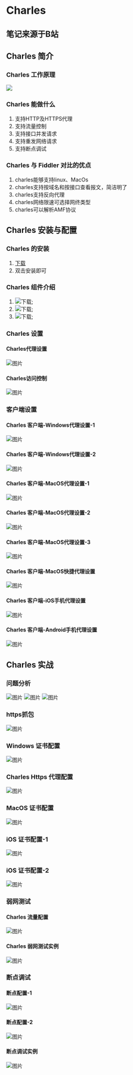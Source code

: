 # Charles
## 笔记来源于B站
<BiliBili bvid="BV1mQ4y1N7dn" ratio="16:9" autoplay />

## Charles 简介

### Charles 工作原理
![](./software-installation/imags/Charles/1.png)

### Charles 能做什么
1. 支持HTTP及HTTPS代理
2. 支持流量控制
3. 支持接口并发请求
4. 支持重发网络请求
5. 支持断点调试

### Charles 与 Fiddler 对比的优点

1. charles能够支持linux、MacOs
2. charles支持按域名和按接口查看报文，简洁明了
3. charles支持反向代理
4. charles网络限速可选择网终类型
5. charles可以解析AMF协议

## Charles 安装与配置

### Charles 的安装
1. [下载](https://www.charlesproxy.com/)
2. 双击安装即可

### Charles 组件介绍
1. ![下载](./software-installation/imags/Charles/2.png);
2. ![下载](./software-installation/imags/Charles/3.png);
3. ![下载](./software-installation/imags/Charles/4.png);

### Charles 设置

#### Charles代理设置
![图片](./software-installation/imags/Charles/5.png)

#### Charles访问控制
![图片](./software-installation/imags/Charles/6.png)

### 客户端设置
#### Charles 客户端-Windows代理设置-1
![图片](./software-installation/imags/Charles/7.png)

#### Charles 客户端-Windows代理设置-2
![图片](./software-installation/imags/Charles/8.png)

#### Charles 客户端-MacOS代理设置-1
![图片](./software-installation/imags/Charles/9.png)

#### Charles 客户端-MacOS代理设置-2
![图片](./software-installation/imags/Charles/10.png)

#### Charles 客户端-MacOS代理设置-3
![图片](./software-installation/imags/Charles/11.png)

#### Charles 客户端-MacOS快捷代理设置
![图片](./software-installation/imags/Charles/12.png)

#### Charles 客户端-iOS手机代理设置
![图片](./software-installation/imags/Charles/13.png)

#### Charles 客户端-Android手机代理设置
![图片](./software-installation/imags/Charles/14.png)



## Charles 实战

### 问题分析
![图片](./software-installation/imags/Charles/15.png)
![图片](./software-installation/imags/Charles/16.png)
![图片](./software-installation/imags/Charles/17.png)

### https抓包
![图片](./software-installation/imags/Charles/18.png)

### Windows 证书配置
![图片](./software-installation/imags/Charles/19.png)

### Charles Https 代理配置
![图片](./software-installation/imags/Charles/20.png)

### MacOS 证书配置
![图片](./software-installation/imags/Charles/21.png)

### iOS 证书配置-1
![图片](./software-installation/imags/Charles/22.png)

### iOS 证书配置-2
![图片](./software-installation/imags/Charles/23.png)

### 弱网测试

#### Charles 流量配置
![图片](./software-installation/imags/Charles/24.png)

#### Charles 弱网测试实例
![图片](./software-installation/imags/Charles/25.png)


### 断点调试

#### 断点配置-1
![图片](./software-installation/imags/Charles/26.png)

#### 断点配置-2
![图片](./software-installation/imags/Charles/27.png)

#### 断点调试实例
![图片](./software-installation/imags/Charles/28.png)



